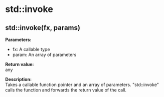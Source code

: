 # std::invoke

## std::invoke(fx, params)
**Parameters:**
* fx: A callable type
* param: An array of parameters

**Return value:**  
any

**Description:**  
Takes a callable function pointer and an array of parameters.
"std::invoke" calls the function and forwards the return value of the call.
